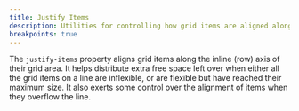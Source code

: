 ```yaml
---
title: Justify Items
description: Utilities for controlling how grid items are aligned along their inline axis.
breakpoints: true
---
```

The `justify-items` property aligns grid items along the inline (row) axis of their grid area. It helps distribute extra free space left over when either all the grid items on a line are inflexible, or are flexible but have reached their maximum size. It also exerts some control over the alignment of items when they overflow the line.

<table-utility prefix="justify-items" property="justify-align-items" attribute="justify-items"></table-utility>